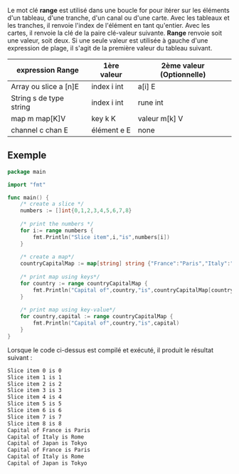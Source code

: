Le mot clé **range** est utilisé dans une boucle for pour itérer sur les éléments d'un tableau, d'une tranche, d'un canal ou d'une carte. Avec les tableaux et les tranches, il renvoie l'index de l'élément en tant qu'entier. Avec les cartes, il renvoie la clé de la paire clé-valeur suivante. **Range** renvoie soit une valeur, soit deux. Si une seule valeur est utilisée à gauche d'une expression de plage, il s'agit de la première valeur du tableau suivant.

| **expression Range** | **1ère valeur** | **2ème valeur (Optionnelle)** |
| --- | --- | --- |
| Array ou slice a [n]E | index i int | a[i] E |
| String s de type string | index i int | rune int |
| map m map[K]V | key k K | valeur m[k] V |
| channel c chan E | élément e E | none |

## Exemple

```go
package main

import "fmt"

func main() {
    /* create a slice */
    numbers := []int{0,1,2,3,4,5,6,7,8} 
    
    /* print the numbers */
    for i:= range numbers {
        fmt.Println("Slice item",i,"is",numbers[i])
    }
    
    /* create a map*/
    countryCapitalMap := map[string] string {"France":"Paris","Italy":"Rome","Japan":"Tokyo"}
    
    /* print map using keys*/
    for country := range countryCapitalMap {
        fmt.Println("Capital of",country,"is",countryCapitalMap[country])
    }
    
    /* print map using key-value*/
    for country,capital := range countryCapitalMap {
        fmt.Println("Capital of",country,"is",capital)
    }
}
```

Lorsque le code ci-dessus est compilé et exécuté, il produit le résultat suivant : 

```bash
Slice item 0 is 0
Slice item 1 is 1
Slice item 2 is 2
Slice item 3 is 3
Slice item 4 is 4
Slice item 5 is 5
Slice item 6 is 6
Slice item 7 is 7
Slice item 8 is 8
Capital of France is Paris
Capital of Italy is Rome
Capital of Japan is Tokyo
Capital of France is Paris
Capital of Italy is Rome
Capital of Japan is Tokyo
```
